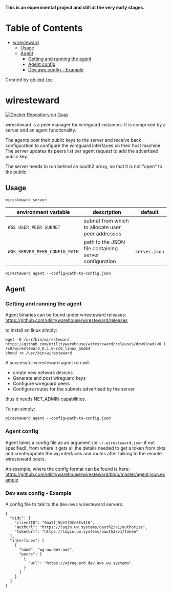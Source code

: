 **This is an experimental project and still at the very early stages.**

Table of Contents
=================

   * [wiresteward](#wiresteward)
      * [Usage](#usage)
      * [Agent](#agent)
         * [Getting and running the agent](#getting-and-running-the-agent)
         * [Agent config](#agent-config)
         * [Dev aws config - Example](#dev-aws-config---example)

Created by [gh-md-toc](https://github.com/ekalinin/github-markdown-toc)

# wiresteward

[![Docker Repository on Quay](https://quay.io/repository/utilitywarehouse/wiresteward/status "Docker Repository on Quay")](https://quay.io/repository/utilitywarehouse/wiresteward)

wiresteward is a peer manager for wireguard instances. It is comprised by a
server and an agent functionality.

The agents post their public keys to the server and receive back configuration
to configure the wireguard interfaces on their host machine. The server updates
its peers list per agent request to add the advertised public key.

The server needs to run behind an oauth2 proxy, so that it is not "open" to the
public

## Usage

`wiresteward server`

| environment variable | description | default
| --- | --- | ---
| `WGS_USER_PEER_SUBNET` | subnet from which to allocate user peer addresses |
| `WGS_SERVER_PEER_CONFIG_PATH` | path to the JSON file containing server configuration | `server.json`

`wiresteward agent --config=path-to-config.json`

## Agent

### Getting and running the agent

Agent binaries can be found under wiresteward releases:
https://github.com/utilitywarehouse/wiresteward/releases

to install on linux simply:

```
wget -O /usr/bin/wiresteward https://github.com/utilitywarehouse/wiresteward/releases/download/v0.1.0-rc0/wiresteward_0.1.0-rc0_linux_amd64
chmod +x /usr/bin/wiresteward
```

A successful wiresteward agent run will:

- create new network devices
- Generate and post wireguard keys
- Configure wireguard peers
- Configure routes for the subnets advertised by the server

thus it needs NET_ADMIN capabilities.

To run simply:
```
wiresteward agent --config=path-to-config.json
```

### Agent config

Agent takes a config file as an argument (or `~/.wiresteward.json` if not
specified), from where it gets all the details needed to get a token from okta
and create/update the wg interfaces and routes after talking to the remote
wiresteward peers.

An example, where the config format can be found is here:
https://github.com/utilitywarehouse/wiresteward/blob/master/agent.json.example


### Dev aws config - Example

A config file to talk to the dev-aws wiresteward servers:

```
{
  "oidc": {
    "clientID": "0oa5lj5deYlDCe8Es416",
    "authUrl": "https://login.uw.systems/oauth2/v1/authorize",
    "tokenUrl": "https://login.uw.systems/oauth2/v1/token"
  },
  "interfaces": [
    {
      "name": "wg-uw-dev-aws",
      "peers": [
        {
          "url": "https://wireguard.dev.aws.uw.systems"
        }
      ]
    }
  ]
}
```
